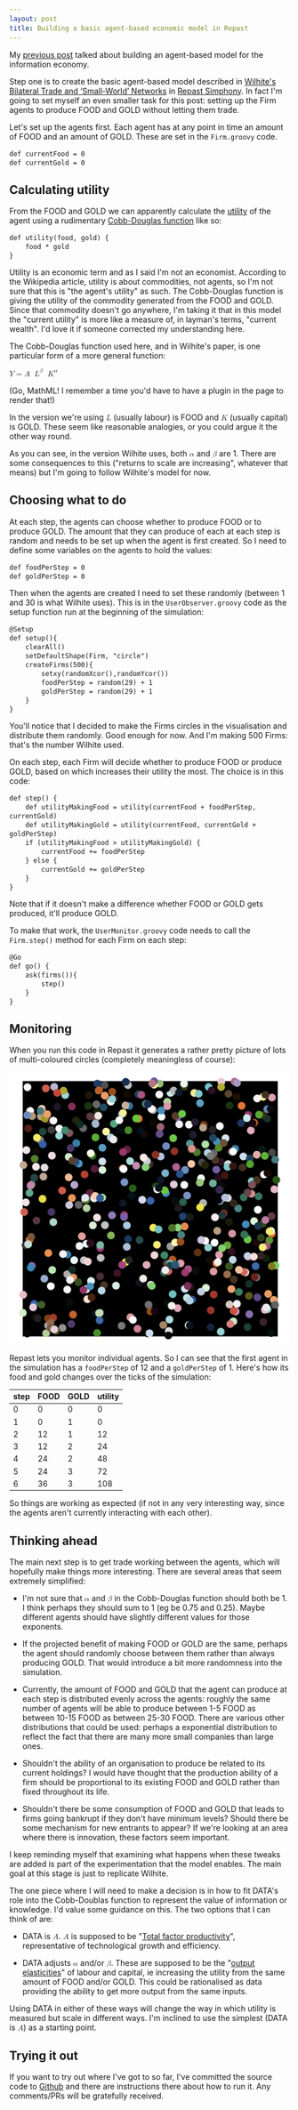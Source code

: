 ```yaml
---
layout: post
title: Building a basic agent-based economic model in Repast
---
```


My [previous post](http://www.jenitennison.com/2016/02/09/abm-information-economy.html) talked about building an agent-based model for the information economy.

Step one is to create the basic agent-based model described in [Wilhite's Bilateral Trade and ‘Small-World’ Networks](http://www.physik-uni-muenchen.de/lehre/vorlesungen/wise_07_08/vorlesung-biophysik-der-systeme/downloads/trade_networks.pdf) in [Repast Simphony](http://repast.sourceforge.net/). In fact I'm going to set myself an even smaller task for this post: setting up the Firm agents to produce FOOD and GOLD without letting them trade.

Let's set up the agents first. Each agent has at any point in time an amount of FOOD and an amount of GOLD. These are set in the `Firm.groovy` code.

```
def currentFood = 0
def currentGold = 0
```

## Calculating utility

From the FOOD and GOLD we can apparently calculate the [utility](https://en.wikipedia.org/wiki/Utility) of the agent using a rudimentary [Cobb-Douglas function](https://en.wikipedia.org/wiki/Cobb%E2%80%93Douglas_production_function) like so:

```
def utility(food, gold) {
	food * gold
}
```

Utility is an economic term and as I said I'm not an economist. According to the Wikipedia article, utility is about commodities, not agents, so I'm not sure that this is "the agent's utility" as such. The Cobb-Douglas function is giving the utility of the commodity generated from the FOOD and GOLD. Since that commodity doesn't go anywhere, I'm taking it that in this model the "current utility" is more like a measure of, in layman's terms, "current wealth". I'd love it if someone corrected my understanding here.

The Cobb-Douglas function used here, and in Wilhite's paper, is one particular form of a more general function:

<math>
    <mi>Y</mi>
    <mo>=</mo>
    <mi>A</mi>
    <mo> &#x2062;<!--INVISIBLE TIMES--> </mo> 
    <msup>
        <mi>L</mi>
        <mi>&beta;</mi>
    </msup>
    <mo> &#x2062;<!--INVISIBLE TIMES--> </mo> 
    <msup>
        <mi>K</mi>
        <mi>&alpha;</mi>
    </msup>
</math>

(Go, MathML! I remember a time you'd have to have a plugin in the page to render that!)

In the version we're using <math><mi>L</mi></math> (usually labour) is FOOD and <math><mi>K</mi></math> (usually capital) is GOLD. These seem like reasonable analogies, or you could argue it the other way round.

As you can see, in the version Wilhite uses, both <math><mi>&alpha;</mi></math> and <math><mi>&beta;</mi></math> are 1. There are some consequences to this ("returns to scale are increasing", whatever that means) but I'm going to follow Wilhite's model for now.

## Choosing what to do

At each step, the agents can choose whether to produce FOOD or to produce GOLD. The amount that they can produce of each at each step is random and needs to be set up when the agent is first created. So I need to define some variables on the agents to hold the values:

```
def foodPerStep = 0
def goldPerStep = 0
```

Then when the agents are created I need to set these randomly (between 1 and 30 is what Wilhite uses). This is in the `UserObserver.groovy` code as the setup function run at the beginning of the simulation:

```
@Setup
def setup(){
	clearAll()
	setDefaultShape(Firm, "circle")
	createFirms(500){
		setxy(randomXcor(),randomYcor())
		foodPerStep = random(29) + 1
		goldPerStep = random(29) + 1
	}
}
```

You'll notice that I decided to make the Firms circles in the visualisation and distribute them randomly. Good enough for now. And I'm making 500 Firms: that's the number Wilhite used.

On each step, each Firm will decide whether to produce FOOD or produce GOLD, based on which increases their utility the most. The choice is in this code:

```
def step() {
	def utilityMakingFood = utility(currentFood + foodPerStep, currentGold)
	def utilityMakingGold = utility(currentFood, currentGold + goldPerStep)
	if (utilityMakingFood > utilityMakingGold) {
		currentFood += foodPerStep
	} else {
		currentGold += goldPerStep
	}
}
```

Note that if it doesn't make a difference whether FOOD or GOLD gets produced, it'll produce GOLD.

To make that work, the `UserMonitor.groovy` code needs to call the `Firm.step()` method for each Firm on each step:

```	
@Go
def go() {
	ask(firms()){
		step()
	}
}
```

## Monitoring

When you run this code in Repast it generates a rather pretty picture of lots of multi-coloured circles (completely meaningless of course):

![Randomly distributed firms in Repast](/assets/2016-02-09/firms.png)

Repast lets you monitor individual agents. So I can see that the first agent in the simulation has a `foodPerStep` of 12 and a `goldPerStep` of 1. Here's how its food and gold changes over the ticks of the simulation:

| step | FOOD | GOLD | utility |
| - | - | - | - |
| 0 | 0 | 0 | 0 |
| 1 | 0 | 1 | 0 |
| 2 | 12 | 1 | 12 |
| 3 | 12 | 2 | 24 |
| 4 | 24 | 2 | 48 |
| 5 | 24 | 3 | 72 |
| 6 | 36 | 3 | 108 |

So things are working as expected (if not in any very interesting way, since the agents aren't currently interacting with each other).

## Thinking ahead

The main next step is to get trade working between the agents, which will hopefully make things more interesting. There are several areas that seem extremely simplified:

  * I'm not sure that <math><mi>&alpha;</mi></math> and <math><mi>&beta;</mi></math> in the Cobb-Douglas function should both be 1. I think perhaps they should sum to 1 (eg be 0.75 and 0.25). Maybe different agents should have slightly different values for those exponents.
  
  * If the projected benefit of making FOOD or GOLD are the same, perhaps the agent should randomly choose between them rather than always producing GOLD. That would introduce a bit more randomness into the simulation.
  
  * Currently, the amount of FOOD and GOLD that the agent can produce at each step is distributed evenly across the agents: roughly the same number of agents will be able to produce between 1-5 FOOD as between 10-15 FOOD as between 25-30 FOOD. There are various other distributions that could be used: perhaps a exponential distribution to reflect the fact that there are many more small companies than large ones.
  
  * Shouldn't the ability of an organisation to produce be related to its current holdings? I would have thought that the production ability of a firm should be proportional to its existing FOOD and GOLD rather than fixed throughout its life.
  
  * Shouldn't there be some consumption of FOOD and GOLD that leads to firms going bankrupt if they don't have minimum levels? Should there be some mechanism for new entrants to appear? If we're looking at an area where there is innovation, these factors seem important.
  
I keep reminding myself that examining what happens when these tweaks are added is part of the experimentation that the model enables. The main goal at this stage is just to replicate Wilhite.

The one piece where I will need to make a decision is in how to fit DATA's role into the Cobb-Doublas function to represent the value of information or knowledge. I'd value some guidance on this. The two options that I can think of are:

  * DATA is <math><mi>A</mi></math>. <math><mi>A</mi></math> is supposed to be "[Total factor productivity](https://en.wikipedia.org/wiki/Total_factor_productivity)", representative of technological growth and efficiency.
  
  * DATA adjusts <math><mi>&alpha;</mi></math> and/or <math><mi>&beta;</mi></math>. These are supposed to be the "[output elasticities](https://en.wikipedia.org/wiki/Output_elasticity)" of labour and capital, ie increasing the utility from the same amount of FOOD and/or GOLD. This could be rationalised as data providing the ability to get more output from the same inputs.

Using DATA in either of these ways will change the way in which utility is measured but scale in different ways. I'm inclined to use the simplest (DATA is <math><mi>A</mi></math>) as a starting point.

## Trying it out

If you want to try out where I've got to so far, I've committed the source code to [Github](https://github.com/theodi/abm-information-economy) and there are instructions there about how to run it. Any comments/PRs will be gratefully received.



